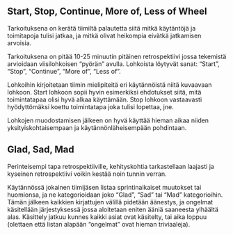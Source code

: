 ## Start, Stop, Continue, More of, Less of Wheel

Tarkoituksena on kerätä tiimiltä palautetta siitä mitkä käytäntöjä ja toimitapoja tulisi jatkaa, ja mitkä olivat heikompia eivätkä jatkamisen arvoisia.

Tarkoituksena on pitää 10-25 minuutin pitäinen retrospektiivi jossa tekemistä arvioidaan viisilohkoisen “pyörän” avulla. Lohkoista löytyvät sanat: “Start”, “Stop”, “Continue”, “More of”, “Less of”.

Lohkoihin kirjoitetaan tiimin mielipiteitä eri käytännöistä niitä kuvaavaan lohkoon. Start lohkoon sopii hyvin esimerkiksi ehdotukset siitä, mitä toimintatapaa olisi hyvä alkaa käyttämään. Stop lohkoon vastaavasti hyödyttömäksi koettu toimintatapa joka tulisi lopettaa, jne.

Lohkojen muodostamisen jälkeen on hyvä käyttää hieman aikaa niiden yksityiskohtaisempaan ja käytännönläheisempään pohdintaan.

## Glad, Sad, Mad

Perinteisempi tapa retrospektiiville, kehityskohtia tarkastellaan laajasti ja kyseinen retrospektiivi voikin kestää noin tunnin verran.

Käytännössä jokainen tiimijäsen listaa sprintinaikaiset muutokset tai huomionsa, ja ne kategorioidaan joko “Glad”, “Sad” tai “Mad” kategorioihin. Tämän jälkeen kaikkien kirjattujen välillä pidetään äänestys, ja ongelmat käsitellään järjestyksessä jossa aloitetaan eniten ääniä saaneesta ylhäältä alas. Käsittely jatkuu kunnes kaikki asiat ovat käsitelty, tai aika loppuu (olettaen että listan alapään “ongelmat” ovat hieman triviaaleja).
